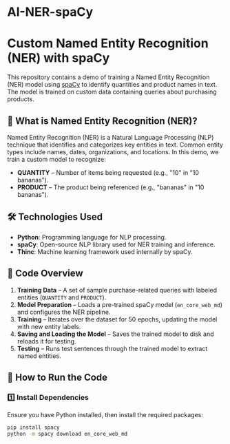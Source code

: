 # AI-NER-spaCy

# Custom Named Entity Recognition (NER) with spaCy

This repository contains a demo of training a Named Entity Recognition (NER) model using [spaCy](https://spacy.io/) to identify quantities and product names in text. The model is trained on custom data containing queries about purchasing products.

## 📌 What is Named Entity Recognition (NER)?
Named Entity Recognition (NER) is a Natural Language Processing (NLP) technique that identifies and categorizes key entities in text. Common entity types include names, dates, organizations, and locations. In this demo, we train a custom model to recognize:
- **QUANTITY** – Number of items being requested (e.g., "10" in "10 bananas").
- **PRODUCT** – The product being referenced (e.g., "bananas" in "10 bananas").

## 🛠 Technologies Used
- **Python**: Programming language for NLP processing.
- **spaCy**: Open-source NLP library used for NER training and inference.
- **Thinc**: Machine learning framework used internally by spaCy.

## 📜 Code Overview
1. **Training Data** – A set of sample purchase-related queries with labeled entities (`QUANTITY` and `PRODUCT`).
2. **Model Preparation** – Loads a pre-trained spaCy model (`en_core_web_md`) and configures the NER pipeline.
3. **Training** – Iterates over the dataset for 50 epochs, updating the model with new entity labels.
4. **Saving and Loading the Model** – Saves the trained model to disk and reloads it for testing.
5. **Testing** – Runs test sentences through the trained model to extract named entities.

## 🚀 How to Run the Code
### 1️⃣ Install Dependencies
Ensure you have Python installed, then install the required packages:
```bash
pip install spacy
python -m spacy download en_core_web_md

